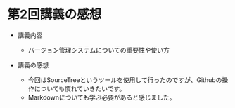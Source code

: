 # 第2回講義の感想
* 講義内容
  - バージョン管理システムについての重要性や使い方

* 講義の感想
  - 今回はSourceTreeというツールを使用して行ったのですが、Githubの操作についても慣れていきたいです。
  - Markdownについても学ぶ必要があると感じました。